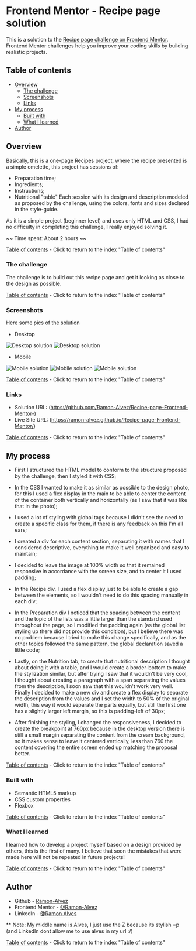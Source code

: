 # Frontend Mentor - Recipe page solution

This is a solution to the [Recipe page challenge on Frontend Mentor](https://www.frontendmentor.io/challenges/recipe-page-KiTsR8QQKm). Frontend Mentor challenges help you improve your coding skills by building realistic projects. 

## Table of contents

- [Overview](#overview)
  - [The challenge](#the-challenge)
  - [Screenshots](#screenshots)
  - [Links](#links)
- [My process](#my-process)
  - [Built with](#built-with)
  - [What I learned](#what-i-learned)
- [Author](#author)

## Overview

Basically, this is a one-page Recipes project, where the recipe presented is a simple omelette, this project has sessions of:
- Preparation time;
- Ingredients;
- Instructions;
- Nutritional "table"
Each session with its design and description modeled as proposed by the challenge, using the colors, fonts and sizes declared in the style-guide.

As it is a simple project (beginner level) and uses only HTML and CSS, I had no difficulty in completing this challenge, I really enjoyed solving it.

  ~~ Time spent: About 2 hours ~~

[Table of contents](#table-of-contents) - Click to return to the index "Table of contents"

### The challenge

The challenge is to build out this recipe page and get it looking as close to the design as possible.

[Table of contents](#table-of-contents) - Click to return to the index "Table of contents"

### Screenshots

Here some pics of the solution

- Desktop

![Desktop solution](./screenshots/desktop-1.png)
![Desktop solution](./screenshots/desktop-2.png)

- Mobile

![Mobile solution](./screenshots/mobile-1.png)
![Mobile solution](./screenshots/mobile-2.png)
![Mobile solution](./screenshots/mobile-3.png)

[Table of contents](#table-of-contents) - Click to return to the index "Table of contents"

### Links

- Solution URL: (https://github.com/Ramon-Alvez/Recipe-page-Frontend-Mentor-)
- Live Site URL: (https://ramon-alvez.github.io/Recipe-page-Frontend-Mentor/)

[Table of contents](#table-of-contents) - Click to return to the index "Table of contents"

## My process

- First I structured the HTML model to conform to the structure proposed by the challenge, then I styled it with CSS; 

- In the CSS I wanted to make it as similar as possible to the design photo, for this I used a flex display in the main to be able to center the content of the container both vertically and horizontally (as I saw that it was like that in the photo);

- I used a lot of styling with global tags because I didn't see the need to create a specific class for them, if there is any feedback on this I'm all ears;

- I created a div for each content section, separating it with names that I considered descriptive, everything to make it well organized and easy to maintain;

- I decided to leave the image at 100% width so that it remained responsive in accordance with the screen size, and to center it I used padding;

- In the Recipe div, I used a flex display just to be able to create a gap between the elements, so I wouldn't need to do this spacing manually in each div;

- In the Preparation div I noticed that the spacing between the content and the topic of the lists was a little larger than the standard used throughout the page, so I modified the padding again (as the global list styling up there did not provide this condition), but I believe there was no problem because I tried to make this change specifically, and as the other topics followed the same pattern, the global declaration saved a little code;

- Lastly, on the Nutrition tab, to create that nutritional description I thought about doing it with a table, and I would create a border-bottom to make the stylization similar, but after trying I saw that it wouldn't be very cool, I thought about creating a paragraph with a span separating the values ​​from the description, I soon saw that this wouldn't work very well. Finally I decided to make a new div and create a flex display to separate the description from the values ​​and I set the width to 50% of the original width, this way it would separate the parts equally, but still the first one has a slightly larger left margin, so this is padding-left of 30px; 

- After finishing the styling, I changed the responsiveness, I decided to create the breakpoint at 760px because in the desktop version there is still a small margin separating the content from the cream background, so it makes sense to leave it centered vertically, less than 760 the content covering the entire screen ended up matching the proposal better.

[Table of contents](#table-of-contents) - Click to return to the index "Table of contents"

### Built with

- Semantic HTML5 markup
- CSS custom properties
- Flexbox

[Table of contents](#table-of-contents) - Click to return to the index "Table of contents"

### What I learned

I learned how to develop a project myself based on a design provided by others, this is the first of many. I believe that soon the mistakes that were made here will not be repeated in future projects!

[Table of contents](#table-of-contents) - Click to return to the index "Table of contents"

## Author

- Github - [Ramon-Alvez](https://github.com/Ramon-Alvez)
- Frontend Mentor - [@Ramon-Alvez](https://www.frontendmentor.io/profile/Ramon-Alvez)
- LinkedIn - [@Ramon Alves](https://www.linkedin.com/in/ramon-alves-z/)

** Note: My middle name is Alves, I just use the Z because its stylish =p (and LinkedIn dont allow me to use alves in my url :/)

[Table of contents](#table-of-contents) - Click to return to the index "Table of contents"